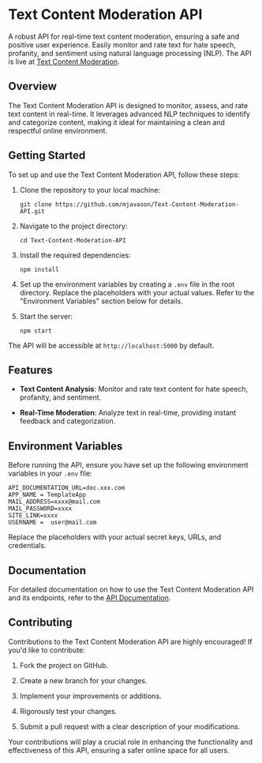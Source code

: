 # Text Content Moderation API

A robust API for real-time text content moderation, ensuring a safe and positive user experience. Easily monitor and rate text for hate speech, profanity, and sentiment using natural language processing (NLP). The API is live at [Text Content Moderation](https://text-content-moderation.onrender.com).

## Overview

The Text Content Moderation API is designed to monitor, assess, and rate text content in real-time. It leverages advanced NLP techniques to identify and categorize content, making it ideal for maintaining a clean and respectful online environment.

## Getting Started

To set up and use the Text Content Moderation API, follow these steps:

1. Clone the repository to your local machine:

   ```shell
   git clone https://github.com/mjavason/Text-Content-Moderation-API.git
   ```

2. Navigate to the project directory:

   ```shell
   cd Text-Content-Moderation-API
   ```

3. Install the required dependencies:

   ```shell
   npm install
   ```

4. Set up the environment variables by creating a `.env` file in the root directory. Replace the placeholders with your actual values. Refer to the "Environment Variables" section below for details.

5. Start the server:

   ```shell
   npm start
   ```

The API will be accessible at `http://localhost:5000` by default.

## Features

- **Text Content Analysis**: Monitor and rate text content for hate speech, profanity, and sentiment.
  
- **Real-Time Moderation**: Analyze text in real-time, providing instant feedback and categorization.

## Environment Variables

Before running the API, ensure you have set up the following environment variables in your `.env` file:

```env
API_DOCUMENTATION_URL=doc.xxx.com
APP_NAME = TemplateApp
MAIL_ADDRESS=xxxx@mail.com
MAIL_PASSWORD=xxxx
SITE_LINK=xxxx
USERNAME =  user@mail.com
```

Replace the placeholders with your actual secret keys, URLs, and credentials.

## Documentation

For detailed documentation on how to use the Text Content Moderation API and its endpoints, refer to the [API Documentation](https://documenter.getpostman.com/view/29278179/2s9YJgVMFA).

## Contributing

Contributions to the Text Content Moderation API are highly encouraged! If you'd like to contribute:

1. Fork the project on GitHub.

2. Create a new branch for your changes.

3. Implement your improvements or additions.

4. Rigorously test your changes.

5. Submit a pull request with a clear description of your modifications.

Your contributions will play a crucial role in enhancing the functionality and effectiveness of this API, ensuring a safer online space for all users.
